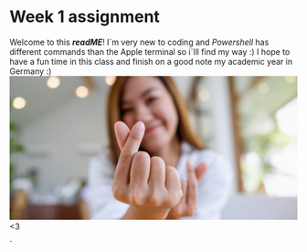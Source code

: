 # Week 1 assignment
Welcome to this ***readME***! I´m very new to coding and _Powershell_ has different commands
than the Apple terminal so i´lll find my way :)
I hope to have a fun time in this class and finish on a good note my academic year in Germany :)
![photo4u](koreanhart.jpg)
<3



`
